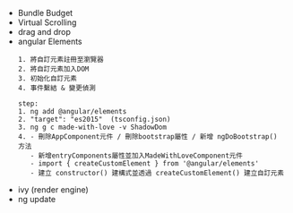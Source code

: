 - Bundle Budget
- Virtual Scrolling
- drag and drop
- angular Elements
  ```
  1. 將自訂元素註冊至瀏覽器
  2. 將自訂元素加入DOM
  3. 初始化自訂元素
  4. 事件繫結 & 變更偵測

  step:
  1. ng add @angular/elements
  2. "target": "es2015"  (tsconfig.json)
  3. ng g c made-with-love -v ShadowDom
  4. - 刪除AppComponent元件 / 刪除bootstrap屬性 / 新增 ngDoBootstrap() 方法
     - 新增entryComponents屬性並加入MadeWithLoveComponent元件
     - import { createCustomElement } from '@angular/elements'
     - 建立 constructor() 建構式並透過 createCustomElement() 建立自訂元素
  ```
- ivy (render engine)
- ng update